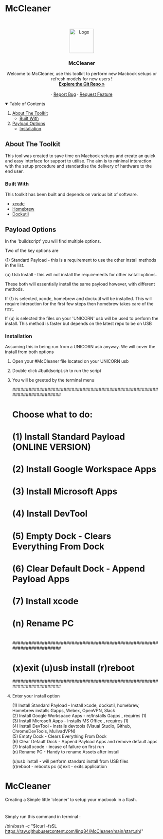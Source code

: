 # McCleaner

<!-- PROJECT SHIELDS -->
<!--
*** I'm using markdown "reference style" links for readability.
*** Reference links are enclosed in brackets [ ] instead of parentheses ( ).
*** See the bottom of this document for the declaration of the reference variables
*** for contributors-url, forks-url, etc. This is an optional, concise syntax you may use.
*** https://www.markdownguide.org/basic-syntax/#reference-style-links
-->

<!-- PROJECT LOGO -->
<br />
<p align="center">
    <img src="IMG/McCleaner.png" alt="Logo" width="80" height="80">
  </a>

  <h3 align="center">McCleaner</h3>

  <p align="center">
    Welcome to McCleaner, use this toolkit to perform new Macbook setups or refresh models for new users !
    <br />
    <a href="https://github.com/VGW/uni-McCleaner/"><strong>Explore the Git Repo »</strong></a>
    <br />
    <br />
    ·
    <a href="https://github.com/VGW/uni-McCleaner/issues">Report Bug</a>
    ·
    <a href="https://github.com/VGW/uni-McCleaner/issues">Request Feature</a>
  </p>
</p>



<!-- TABLE OF CONTENTS -->
<details open="open">
  <summary>Table of Contents</summary>
  <ol>
    <li>
      <a href="#about-the-project">About The Toolkit</a>
      <ul>
        <li><a href="#built-with">Built With</a></li>
      </ul>
    </li>
    <li>
      <a href="#getting-started">Payload Options</a>
      <ul>
        <li><a href="#installation">Installation</a></li>
      </ul>
    </li>
  </ol>
</details>



<!-- ABOUT THE TOOL -->
## About The Toolkit

This tool was created to save time on Macbook setups and create an quick and easy interface for support to utilise. The aim is to minimal interaction with the setup procedure and standardise the delivery of hardware to the end user. 


### Built With

This toolkit has been built and depends on various bit of software.
* [xcode](https://developer.apple.com/xcode/)
* [Homebrew](https://brew.sh/)
* [Dockutil](https://github.com/kcrawford/dockutil)



<!-- GETTING STARTED -->
## Payload Options

In the 'buildscript' you will find multiple options. 

Two of the key options are 

(1) Standard Payload - this is a requirement to use the other install methods in the list.

(u) Usb Install - this will not install the requirements for other isntall options.


These both will essentially install the same payload however, with different methods. 

If (1) is selected, xcode, homebrew and dockutil will be installed. This will require interaction for the first few steps then homebrew takes care of the rest.

If (u) is selected the files on your 'UNICORN' usb will be used to perform the install. This method is faster but depends on the latest repo to be on USB


### Installation

Assuming this in being run from a UNICORN usb anyway. We will cover the install from both options

1. Open your #McCleaner file located on your UNICORN usb

2. Double click #buildscript.sh to run the script
  
3. You will be greeted by the terminal menu 

  	########################################################################
    #                                                                      #
    #                                                                      #
    #                                                                      #
    # Choose what to do:                                                   #
    #                                                                      #
    #  (1) Install Standard Payload (ONLINE VERSION)                       #
    #  (2) Install Google Workspace Apps                                   #
    #  (3) Install Microsoft Apps                                          #
    #  (4) Install DevTool                                                 #
    #  (5) Empty Dock - Clears Everything From Dock                        #
    #  (6) Clear Default Dock - Append Payload Apps                        #
    #  (7) Install xcode                                                   #
    #  (n) Rename PC                                                       #
    #                                                                      #
    #                                                                      #
    ########################################################################
    #  (x)exit                 (u)usb install                  (r)reboot   #
    ########################################################################



4. Enter your install option 

    (1) Install Standard Payload - Install xcode, dockutil, homebrew, Homebrew installs Gapps, Webex, OpenVPN, Slack                    
    (2) Install Google Workspace Apps - re/Installs Gapps , requires (1)                               
    (3) Install Microsoft Apps - Installs MS Office , requires (1)                                        
    (4) Install DevTool - installs devtools (Visual Studio, Github, ChromeDevTools, MullvadVPN)                                               
    (5) Empty Dock - Clears Everything From Dock                       
    (6) Clear Default Dock - Append Payload Apps and remove default apps                       
    (7) Install xcode - incase of failure on first run                                             
    (n) Rename PC - Handy to rename Assets after install

    (u)usb install - will perform standard install from USB files                  
    (r)reboot - reboots pc
    (x)exit  -  exits application
# McCleaner

Creating a Simple little 'cleaner' to setup your macbook in a flash.
#
Simply run this command in terminal :

/bin/bash -c "$(curl -fsSL https://raw.githubusercontent.com/linq84/McCleaner/main/start.sh)"
